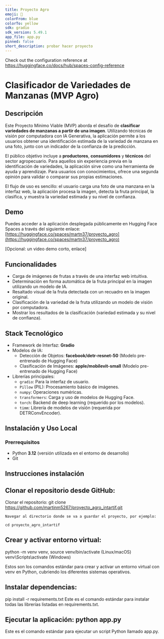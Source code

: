 ```yaml
---
title: Proyecto Agro
emoji: 🏃
colorFrom: blue
colorTo: yellow
sdk: gradio
sdk_version: 5.49.1
app_file: app.py
pinned: false
short_description: probar hacer proyecto
---
```


Check out the configuration reference at https://huggingface.co/docs/hub/spaces-config-reference


# Clasificador de Variedades de Manzanas (MVP Agro)

## Descripción
Este Proyecto Mínimo Viable (MVP) aborda el desafío de **clasificar variedades de manzanas a partir de una imagen**. Utilizando técnicas de visión por computadora con IA Generativa, la aplicación permite a los usuarios obtener una identificación estimada de la variedad de manzana en una foto, junto con un indicador de la confianza de la predicción.

El público objetivo incluye a **productores**, **consumidores** y **técnicos** del sector agropecuario. Para aquellos sin experiencia previa en la identificación de variedades, la aplicación sirve como una herramienta de ayuda y aprendizaje. Para usuarios con conocimientos, ofrece una segunda opinión para validar o comparar sus propias estimaciones.

El flujo de uso es sencillo: el usuario carga una foto de una manzana en la interfaz web, la aplicación procesa la imagen, detecta la fruta principal, la clasifica, y muestra la variedad estimada y su nivel de confianza.

## Demo
Puedes acceder a la aplicación desplegada públicamente en Hugging Face Spaces a través del siguiente enlace:
[https://huggingface.co/spaces/martn37/proyecto_agro](https://huggingface.co/spaces/martn37/proyecto_agro)

[Opcional:  un video demo corto,  enlace]

## Funcionalidades
- Carga de imágenes de frutas a través de una interfaz web intuitiva.
- Determinación en forma automática de la fruta principal en la imagen utilizando un modelo de IA.
- Resaltado visual de la fruta detectada con un recuadro en la imagen original.
- Clasificación de la variedad de la fruta utilizando un modelo de visión por computadora.
- Mostrar los resultados de la clasificación (variedad estimada y su nivel de confianza).

## Stack Tecnológico
- Framework de Interfaz: **Gradio**
- Modelos de IA:
    - Detección de Objetos: **facebook/detr-resnet-50** (Modelo pre-entrenado de Hugging Face)
    - Clasificación de Imágenes: **apple/mobilevit-small** (Modelo pre-entrenado de Hugging Face)
- Librerías principales:
    - `gradio`: Para la interfaz de usuario.
    - `Pillow` (PIL): Procesamiento básico de imágenes.
    - `numpy`: Operaciones numéricas.
    - `transformers`: Carga y uso de modelos de Hugging Face.
    - `torch`: Backend de deep learning (requerido por los modelos).
    - `timm`: Librería de modelos de visión (requerida por DETRConvEncoder).

## Instalación y Uso Local

### Prerrequisitos
- Python **3.12** (versión utilizada en el entorno de desarrollo)
- Git

##  Instrucciones instalación
##   Clonar el repositorio desde GitHub:


 Clonar el repositorio: git clone https://github.com/martinm5267/proyecto_agro_intartif.git

    Navegar al directorio donde se va a guardar el proyecto, por ejemplo: 
    
    cd proyecto_agro_intartif 
    
##  Crear y activar entorno virtual:

python -m venv venv, source venv/bin/activate (Linux/macOS)
 venv\Scripts\activate (Windows) 

Estos son los comandos estándar para crear y activar un entorno virtual con venv en Python, cubriendo los diferentes sistemas operativos.
    
##  Instalar dependencias: 
pip install -r requirements.txt 
Este es el comando estándar para instalar todas las librerías listadas en requirements.txt.

## Ejecutar la aplicación: python app.py
 Este es el comando estándar para ejecutar un script Python llamado app.py.







